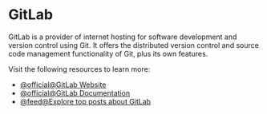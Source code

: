 # GitLab

GitLab is a provider of internet hosting for software development and version control using Git. It offers the distributed version control and source code management functionality of Git, plus its own features.

Visit the following resources to learn more:

- [@official@GitLab Website](https://gitlab.com/)
- [@official@GitLab Documentation](https://docs.gitlab.com/)
- [@feed@Explore top posts about GitLab](https://app.daily.dev/tags/gitlab?ref=roadmapsh)
